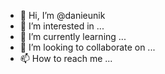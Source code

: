 - 👋 Hi, I’m @danieunik
- 👀 I’m interested in ...
- 🌱 I’m currently learning ...
- 💞️ I’m looking to collaborate on ...
- 📫 How to reach me ...

<!---
danieunik/danieunik is a ✨ special ✨ repository because its `README.md` (this file) appears on your GitHub profile.
You can click the Preview link to take a look at your changes.
--->
